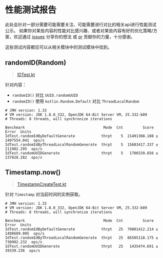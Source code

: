 # 性能测试报告
此处会针对一部分需要可能需要关注、可能需要进行对比的相关api进行性能测试公示。
如果你对某些内容的性能对比感兴趣、或者对某些内容有好的优化策略/方案，欢迎通过 
[issues](https://github.com/ForteScarlet/simpler-robot/issues/new/choose) 分享你的想法
或 [pr](https://github.com/ForteScarlet/simpler-robot/pulls) 贡献你的力量，十分感谢。

这些测试内容都应可以从相关模块中的测试模块中找到。

## randomID(Random)
> [IDTest.kt](apis/simbot-api/src/test/kotlin/jmh/IdTest.kt)

针对内容：
- `randomID()` 对比 `UUID.randomUUID`
- `randomID()` 使用 `kotlin.Random.Default` 对比 `ThreadLocalRandom`

```
# JMH version: 1.33
# VM version: JDK 1.8.0_332, OpenJDK 64-Bit Server VM, 25.332-b09
# Threads: 8 threads, will synchronize iterations

Benchmark                                    Mode  Cnt         Score         Error  Units
IdTest.randomIdByDefaultGenerate            thrpt    5  21491308.108 ± 2497554.041  ops/s
IdTest.randomIdByThreadLocalRandomGenerate  thrpt    5  15683417.337 ±  211902.295  ops/s
IdTest.randomUUIDGenerate                   thrpt    5   1706539.656 ±  237828.282  ops/s
```

## Timestamp.now()
> [TimestampCreateTest.kt](apis/simbot-api/src/test/kotlin/jmh/TimestampCreateTest.kt)

针对 `Timestamp` 对当前时间的实例获取。

```
# JMH version: 1.33
# VM version: JDK 1.8.0_332, OpenJDK 64-Bit Server VM, 25.332-b09
# Threads: 8 threads, will synchronize iterations

Benchmark                                    Mode  Cnt         Score         Error  Units
IdTest.randomIdByDefaultGenerate            thrpt   25  70801412.214 ± 1498689.005  ops/s
IdTest.randomIdByThreadLocalRandomGenerate  thrpt   25  66505118.175 ±  730902.232  ops/s
IdTest.randomUUIDGenerate                   thrpt   25   1435474.691 ±   39339.236  ops/s
```